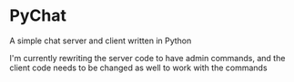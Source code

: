 # PyChat
A simple chat server and client written in Python 

I'm currently rewriting the server code to have admin commands, and the client code needs to be changed as well to work with the commands
